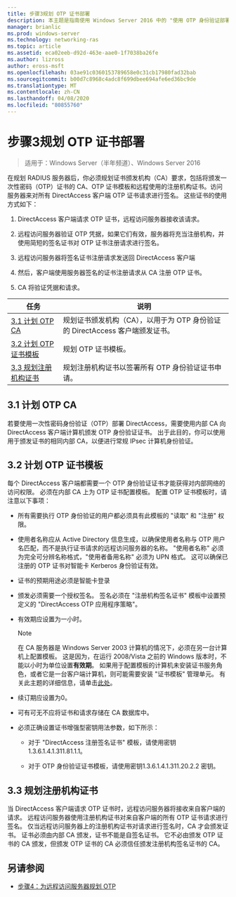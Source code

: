 ```yaml
---
title: 步骤3规划 OTP 证书部署
description: 本主题是指南使用 Windows Server 2016 中的 "使用 OTP 身份验证部署远程访问" 指南的一部分。
manager: brianlic
ms.prod: windows-server
ms.technology: networking-ras
ms.topic: article
ms.assetid: eca02eeb-d92d-463e-aae0-1f7038ba26fe
ms.author: lizross
author: eross-msft
ms.openlocfilehash: 03ae91c0360153789658e0c31cb17980fad32bab
ms.sourcegitcommit: b00d7c8968c4adc8f699dbee694afe6ed36bc9de
ms.translationtype: MT
ms.contentlocale: zh-CN
ms.lasthandoff: 04/08/2020
ms.locfileid: "80855760"
---
```

# <a name="step-3-plan-otp-certificate-deployment"></a>步骤3规划 OTP 证书部署

>适用于：Windows Server（半年频道）、Windows Server 2016

在规划 RADIUS 服务器后，你必须规划证书颁发机构（CA）要求，包括将颁发一次性密码（OTP）证书的 CA、OTP 证书模板和远程使用的注册机构证书。访问服务器来对所有 DirectAccess 客户端 OTP 证书请求进行签名。 这些证书的使用方式如下：  
  
1.  DirectAccess 客户端请求 OTP 证书，远程访问服务器接收该请求。  
  
2.  远程访问服务器验证 OTP 凭据，如果它们有效，服务器将充当注册机构，并使用简短的签名证书对 OTP 证书注册请求进行签名。  
  
3.  远程访问服务器将签名证书注册请求发送回 DirectAccess 客户端  
  
4.  然后，客户端使用服务器签名的证书注册请求从 CA 注册 OTP 证书。  
  
5.  CA 将验证凭据和请求。  
  
|任务|说明|  
|----|--------|  
|[3.1 计划 OTP CA](#bkmk_3_1_CA)|规划证书颁发机构（CA），以用于为 OTP 身份验证的 DirectAccess 客户端颁发证书。|  
|[3.2 计划 OTP 证书模板](#bkmk_3_2_OTP_Cert)|规划 OTP 证书模板。|
|[3.3 规划注册机构证书](#bkmk_33RACert)|规划注册机构证书以签署所有 OTP 身份验证证书申请。|

## <a name="31-plan-the-otp-ca"></a><a name="bkmk_3_1_CA"></a>3.1 计划 OTP CA  
若要使用一次性密码身份验证（OTP）部署 DirectAccess，需要使用内部 CA 向 DirectAccess 客户端计算机颁发 OTP 身份验证证书。 出于此目的，你可以使用用于颁发证书的相同内部 CA，以便进行常规 IPsec 计算机身份验证。  
  
## <a name="32-plan-the-otp-certificate-template"></a><a name="bkmk_3_2_OTP_Cert"></a>3.2 计划 OTP 证书模板  
每个 DirectAccess 客户端都需要一个 OTP 身份验证证书才能获得对内部网络的访问权限。 必须在内部 CA 上为 OTP 证书配置模板。 配置 OTP 证书模板时，请注意以下事项：  
  
-   所有需要执行 OTP 身份验证的用户都必须具有此模板的 "读取" 和 "注册" 权限。  
  
-   使用者名称应从 Active Directory 信息生成，以确保使用者名称与 OTP 用户名匹配，而不是执行证书请求的远程访问服务器的名称。 "使用者名称" 必须为完全可分辨名称格式，"使用者备用名称" 必须为 UPN 格式。 这可以确保已注册的 OTP 证书对智能卡 Kerberos 身份验证有效。  
  
-   证书的预期用途必须是智能卡登录  
  
-   颁发必须需要一个授权签名。 签名必须在 "注册机构签名证书" 模板中设置预定义的 "DirectAccess OTP 应用程序策略"。  
  
-   有效期应设置为一小时。  
  
    > [!NOTE]  
    > 在 CA 服务器是 Windows Server 2003 计算机的情况下，必须在另一台计算机上配置模板。 这是因为，在运行 2008/Vista 之前的 Windows 版本时，不能以小时为单位设置**有效期**。 如果用于配置模板的计算机未安装证书服务角色，或者它是一台客户端计算机，则可能需要安装 "证书模板" 管理单元。 有关此主题的详细信息，请单击[此处](https://technet.microsoft.com/library/cc732445.aspx)。  
  
-   续订期应设置为0。  
  
-   可有可无不应将证书和请求存储在 CA 数据库中。  
  
-   必须正确设置证书增强型密钥用法参数，如下所示：  
  
    -   对于 "DirectAccess 注册签名证书" 模板，请使用密钥1.3.6.1.4.1.311.81.1.1。  
  
    -   对于 OTP 身份验证证书模板，请使用密钥1.3.6.1.4.1.311.20.2.2 密钥。  
  
## <a name="33-plan-the-registration-authority-certificate"></a><a name="bkmk_33RACert"></a>3.3 规划注册机构证书  
当 DirectAccess 客户端请求 OTP 证书时，远程访问服务器将接收来自客户端的请求。 远程访问服务器使用注册机构证书对来自客户端的所有 OTP 证书请求进行签名。 仅当远程访问服务器上的注册机构证书对请求进行签名时，CA 才会颁发证书。 证书必须由内部 CA 颁发，证书不能是自签名证书。 它不必由颁发 OTP 证书的 CA 颁发，但颁发 OTP 证书的 CA 必须信任颁发注册机构签名证书的 CA。  
  
## <a name="see-also"></a><a name="BKMK_Links"></a>另请参阅  
  
-   [步骤4：为远程访问服务器规划 OTP](Step-4-Plan-for-OTP-on-the-Remote-Access-Server.md)  
  


